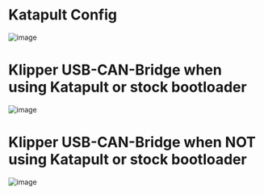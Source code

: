 # Katapult Config

![image](https://github.com/GeodesicCarbon/voron_canbus/assets/23384823/7288c90b-af59-4534-9f8b-73f0bba7246f)

# Klipper USB-CAN-Bridge when using Katapult or stock bootloader

![image](https://user-images.githubusercontent.com/124253477/221387725-5b28da97-6f3b-4e48-86db-46811023a2b7.png)

# Klipper USB-CAN-Bridge when **NOT** using Katapult or stock bootloader

![image](https://user-images.githubusercontent.com/124253477/221387734-6128e816-68ce-42b5-b3f1-c13f201a631d.png)




